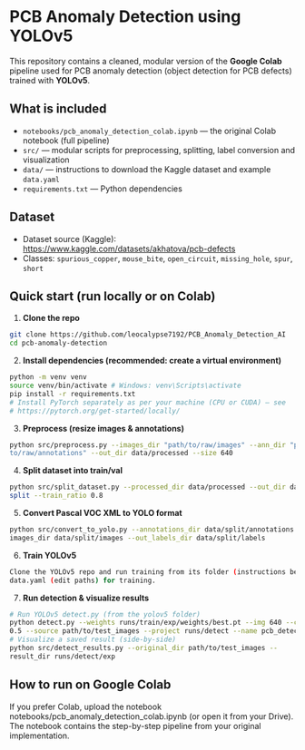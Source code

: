# PCB Anomaly Detection using YOLOv5
This repository contains a cleaned, modular version of the **Google Colab**
pipeline used for PCB anomaly detection (object detection for PCB defects)
trained with **YOLOv5**.
## What is included
- `notebooks/pcb_anomaly_detection_colab.ipynb` — the original Colab notebook
(full pipeline)
- `src/` — modular scripts for preprocessing, splitting, label conversion and
visualization
- `data/` — instructions to download the Kaggle dataset and example `data.yaml`
- `requirements.txt` — Python dependencies
## Dataset
- Dataset source (Kaggle): https://www.kaggle.com/datasets/akhatova/pcb-defects
- Classes: `spurious_copper`, `mouse_bite`, `open_circuit`, `missing_hole`,
`spur`, `short`

## Quick start (run locally or on Colab)
1. **Clone the repo**
```bash
git clone https://github.com/leocalypse7192/PCB_Anomaly_Detection_AI
cd pcb-anomaly-detection
```
2. **Install dependencies (recommended: create a virtual environment)**
```bash
python -m venv venv
source venv/bin/activate # Windows: venv\Scripts\activate
pip install -r requirements.txt
# Install PyTorch separately as per your machine (CPU or CUDA) — see
# https://pytorch.org/get-started/locally/
```
3. **Preprocess (resize images & annotations)**
```bash
python src/preprocess.py --images_dir "path/to/raw/images" --ann_dir "path/
to/raw/annotations" --out_dir data/processed --size 640
```
4. **Split dataset into train/val**
```bash
python src/split_dataset.py --processed_dir data/processed --out_dir data/
split --train_ratio 0.8
```
5. **Convert Pascal VOC XML to YOLO format**
```bash
python src/convert_to_yolo.py --annotations_dir data/split/annotations --
images_dir data/split/images --out_labels_dir data/split/labels
```
6. **Train YOLOv5**
```bash
Clone the YOLOv5 repo and run training from its folder (instructions below). Use the included data/
data.yaml (edit paths) for training.
```
7. **Run detection & visualize results**
```bash
# Run YOLOv5 detect.py (from the yolov5 folder)
python detect.py --weights runs/train/exp/weights/best.pt --img 640 --conf
0.5 --source path/to/test_images --project runs/detect --name pcb_detect
# Visualize a saved result (side-by-side)
python src/detect_results.py --original_dir path/to/test_images --
result_dir runs/detect/exp
```
## How to run on Google Colab
If you prefer Colab, upload the notebook notebooks/pcb_anomaly_detection_colab.ipynb
(or open it from your Drive). The notebook contains the step-by-step pipeline from your original
implementation.
